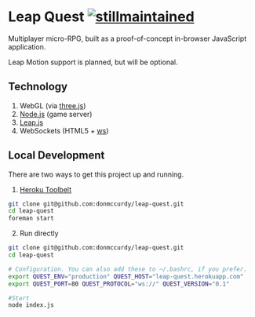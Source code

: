 Leap Quest [![stillmaintained](http://stillmaintained.com/donmccurdy/leap-quest.png)](http://stillmaintained.com/donmccurdy/leap-quest)
==========

Multiplayer micro-RPG, built as a proof-of-concept in-browser JavaScript application.

Leap Motion support is planned, but will be optional.

## Technology

1. WebGL (via [three.js](http://threejs.org/))
2. [Node.js](http://nodejs.org/) (game server)
3. [Leap.js](http://js.leapmotion.com/)
4. WebSockets (HTML5 + [ws](http://einaros.github.io/ws/))

## Local Development

There are two ways to get this project up and running.

1. [Heroku Toolbelt](https://toolbelt.heroku.com/)

```bash
git clone git@github.com:donmccurdy/leap-quest.git
cd leap-quest
foreman start
```

2. Run directly

```bash
git clone git@github.com:donmccurdy/leap-quest.git
cd leap-quest

# Configuration. You can also add these to ~/.bashrc, if you prefer.
export QUEST_ENV="production" QUEST_HOST="leap-quest.herokuapp.com"
export QUEST_PORT=80 QUEST_PROTOCOL="ws://" QUEST_VERSION="0.1"

#Start
node index.js
```
